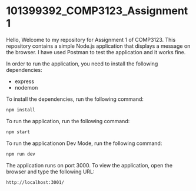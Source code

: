 # 101399392_COMP3123_Assignment1

Hello, Welcome to my repository for Assignment 1 of COMP3123. This repository contains a simple Node.js application that displays a message on the browser. I have used Postman to test the application and it works fine.

In order to run the application, you need to install the following dependencies:

- express
- nodemon

To install the dependencies, run the following command:

```bash
npm install
```

To run the application, run the following command:

```bash
npm start
```

To run the applicationon Dev Mode, run the following command:

```bash
npm run dev
```

The application runs on port 3000. To view the application, open the browser and type the following URL:

```bash
http://localhost:3001/
```

